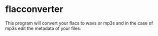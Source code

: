 # flacconverter
This program will convert your flacs to wavs or mp3s and in the case of mp3s edit the metadata of your files. 
